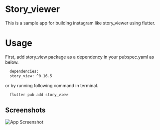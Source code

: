 
# Story_viewer

This is a sample app for building instagram like story_viewer using flutter.

# Usage

First, add story_view package as a dependency in your pubspec.yaml as below.

```bash
  dependencies:
  story_view: ^0.16.5
```

or by running following command in terminal. 
```bash
  flutter pub add story_view 
```


## Screenshots

![App Screenshot](https://via.placeholder.com/468x300?text=App+Screenshot+Here)


